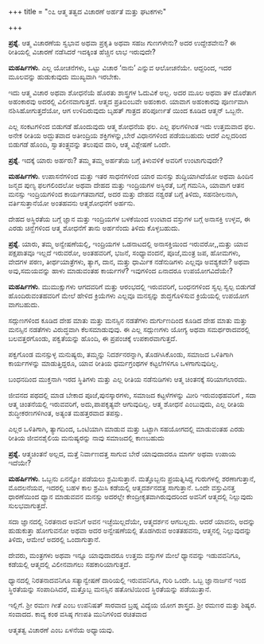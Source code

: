 +++
title = "೦೭ ಆತ್ಮ ತತ್ವದ ವಿಚಾರಣೆ ಅರ್ಹತೆ ಮತ್ತು ಘಟಕಗಳು"

+++


**ಪ್ರಶ್ನೆ**.  ಆತ್ಮ ವಿಚಾರಣೆಯ ಸ್ವಭಾವ ಅಥವಾ ಪ್ರಕೃತಿ ಅಥವಾ ಸಹಜ ಗುಣಗಳೇನು?    ಅದರ ಉದ್ದೇಶವೇನು?  ಈ ರೀತಿಯಲ್ಲಿ ವಿಚಾರಣೆ ನಡೆಸಿದರೆ ಇದಕ್ಕಿಂತ ಹೆಚ್ಚಿನ ಲಾಭ ಇರುವುದೇ?

**ಮಹರ್ಷಿಗಳು**.   ಎಲ್ಲ ಯೋಚನೆಗಳು, ಒಟ್ಟು ವಿಚಾರ ‘ನಾನು’ ಎನ್ನುವ ಆಲೋಚನೆಯೇ.  ಆದ್ದರಿಂದ, ಇದರ ಮೂಲವನ್ನು ಹುಡುಕುವುದು ಮುಖ್ಯವಾಗಿ ಇರಬೇಕು.

ಇದು ಆತ್ಮ ವಿಚಾರ ಅಥವಾ ಶೋಧನೆಯೆ ಹೊರತು ಶಾಸ್ತ್ರಗಳ ಓದುವಿಕೆ ಅಲ್ಲ.  ಅದರ ಮೂಲ ಅಥವಾ ತಳ ದೊರೆತಾಗ ಅಹಂಕಾರವು ಅದರಲ್ಲಿ ವಿಲೀನವಾಗುತ್ತದೆ.      ಆತ್ಮದ ಪ್ರತಿಬಿಂಬವೇ ಅಹಂಕಾರ. ಯಾವಾಗ ಅಹಂಕಾರವು ಪೂರ್ಣವಾಗಿ ನಶಿಸಿಹೋಗುತ್ತದೆಯೋ, ಆಗ ಉಳಿದಿರುವುದು ಬೃಹತ್ ಗಾತ್ರದ ಪರಿಪೂರ್ಣತೆ ಯಿಂದ ಕೂಡಿದ ಆತ್ಮನ್ ಒಬ್ಬನೇ.

ಎಲ್ಲ ಸಂಕಟಗಳಿಂದ  ಬಿಡುಗಡೆ ಹೊಂದುವುದು ಆತ್ಮ ಶೋಧನೆಯ ಫಲ.  ಎಲ್ಲ ಫಲಗಳಿಗಿಂತ ಇದು ಉತ್ತಮವಾದ ಫಲ.  ಅನೇಕ ರೀತಿಯ ಅದ್ಭುತವಾದ ಅತೀಂದ್ರಿಯ ಶಕ್ತಿಗಳನ್ನು,ಬೇರೆ ವಿಧಾನಗಳಿಂದ ಪಡೆಯಬಹುದು ಆದರೆ ಎಲ್ಲದರಿಂದ ಬಿಡುಗಡೆ ಹೊಂದಿ, ಸ್ವಾತಂತ್ರ್ಯವನ್ನು ತಲುಪುವ ದಾರಿ, ಆತ್ಮ ವಿಶ್ಲೇಷಣೆ ಒಂದೇ.

**ಪ್ರಶ್ನೆ**.  ಇದಕ್ಕೆ ಯಾರು ಅರ್ಹರು?   ತಮ್ಮ ತಮ್ಮ ಅರ್ಹತೆಯ ಬಗ್ಗೆ ತಿಳುವಳಿಕೆ ಅವರಿಗೆ ಉಂಟಾಗುವುದೇ?

**ಮಹರ್ಷಿಗಳು**.  ಉಪಾಸನೆಗಳಿಂದ ಮತ್ತು ಇತರ ಸಾಧನೆಗಳಿಂದ ಯಾರ ಮನಸ್ಸು ಶುದ್ದಿಯಾಗಿದೆಯೋ ಅಥವಾ ಹಿಂದಿನ ಜನ್ಮದ ಪುಣ್ಯ ಫಲಗಲಿಂದಲೋ  ಅಥವಾ ದೇಹದ ಮತ್ತು ಇಂದ್ರಿಯಗಳ ಅಸ್ಥಿರತೆ, ಬಗ್ಗೆ ಗಮನಿಸಿ, ಯಾವಾಗ ಆತನ ಮನಸ್ಸು ಇಂದ್ರಿಯಗಳಿಂದ ಕಾರ್ಯಗತವಾಗದೆ, ಅದರ ಮತ್ತು ದೇಹದ ನಶ್ವರತೆ ಬಗ್ಗೆ ತಿಳಿದು, ಸಹನಶೀಲನಾಗಿ, ವರ್ತಿಸುತ್ತಾನೆಯೋ ಅಂತಹವನು ಆತ್ಮಶೋಧನೆಗೆ ಅರ್ಹನು.

ದೇಹದ ಅಸ್ಥಿರತೆಯ ಬಗ್ಗೆ ಜ್ಞಾನ ಮತ್ತು ಇಂದ್ರಿಯಗಳ ಬಳಕೆಯಿಂದ ಉಂಟಾದ ವಸ್ತುಗಳ ಬಗ್ಗೆ ಅನಾಸಕ್ತಿ ಉಳ್ಳವ, ಈ ಎರಡು ಚಿನ್ಹೆಗಳಿಂದ ಆತ್ಮ ಶೋಧನೆಗೆ ತಾನು ಅರ್ಹನೆಂದು ತಿಳಿದು ಕೊಳ್ಳಬಹುದು.

**ಪ್ರಶ್ನೆ**.  ಯಾರು, ತಮ್ಮ ಅನ್ವೇಷಣೆಯಲ್ಲಿ, ಇಂದ್ರಿಯಗಳ ಒಡನಾಟದಲ್ಲಿ ಅನಾಸಕ್ತಿಯಿಂದ ಇರುವರೋ,,ಮತ್ತು ಯಾವ ಪಕ್ಷಪಾತವೂ  ಇಲ್ಲದೆ ಇರುವರೋ, ಅಂತಹವರಿಗೆ, ಭಜನೆ, ಸಂಧ್ಯಾವಂದನೆ, ಪೂಜೆ,ಮಂತ್ರ ಜಪ, ಹೋಮಗಳು, ವೇದಗಳ ಪಠಣ, ತೀರ್ಥಯಾತ್ರೆಗಳು, ತ್ಯಾಗ, ದಾನ, ಮತ್ತು ಧಾರ್ಮಿಕ ನಡೆನುಡಿಗಳು ಎಲ್ಲವೂ ಅವಶ್ಯಕವೇ?  ಅಥವಾ ಅವು,ಸಮಯವನ್ನು ಹಾಳು ಮಾಡುವಂತಹ ಕಾರ್ಯಗಳೆ?  ಇವುಗಳಿಂದ ಏನಾದರೂ ಉಪಯೋಗವಿದೆಯೇ?

**ಮಹರ್ಷಿಗಳು**.  ಮುಮುಕ್ಷುಗಳು ಆಗದವರಿಗೆ ಮತ್ತು ಆರಂಭದಲ್ಲಿ ಇರುವವರಿಗೆ, ಬಂಧನಗಳಿಂದ ಸ್ವಲ್ಪ ಸ್ವಲ್ಪ ಬಿಡುಗಡೆ ಹೊಂದಿರುವಂತಹವರಿಗೆ ಮೇಲೆ ಹೇಳಿದ ಕ್ರಿಯೆಗಳು ಎಲ್ಲವೂ ಮನಸ್ಸನ್ನು ಶುದ್ಧಗೊಳಿಸುವ ಕ್ರಿಯೆಯಲ್ಲಿ ಉಪಯೋಗ ವಾಗಬಹುದು.

ಸದ್ಗುಣಗಳಿಂದ ಕೂಡಿದ ದೇಹ ಮಾತು ಮತ್ತು ಮನಸ್ಸಿನ ನಡತೆಗಳು ದುರ್ಗುಣದಿಂದ ಕೂಡಿದ ದೇಹ ಮಾತು ಮತ್ತು ಮನಸ್ಸಿನ ನಡತೆಗಳು ವಿರುದ್ಧವಾಗಿ ಕೆಲಸಮಾಡುವುವು.  ಈ ಎಲ್ಲ ಸದ್ಗುಣಗಳು ಯೋಗ್ಯ ಅಥವಾ ಸಮರ್ಥರಾದವರಲ್ಲಿ ಬಲವತ್ತರಗೊಂಡು, ಪಕ್ವತೆಯನ್ನು ಹೊಂದಿ, ಈ ಪ್ರಪಂಚಕ್ಕೆ ಉಪಕಾರವಾಗುತ್ತದೆ.

ಪಕ್ವಗೊಂಡ ಮನಸ್ಸುಳ್ಳ ಮನುಷ್ಯರು, ತಮ್ಮನ್ನು ನಿದರ್ಶನರನ್ನಾಗಿ,  ತೊಡಗಿಸಿಕೊಂಡು, ಸಮಾಜದ ಒಳಿತಿಗಾಗಿ  ಕಾರ್ಯಗಳನ್ನು ಮಾಡುತ್ತಿದ್ದರೂ, ಯಾವ ರೀತಿಯ ಧರ್ಮಗ್ರಂಥಗಳ ಕಟ್ಟಲೆಗಳಿಗೂ ಒಳಗಾಗುವುದಿಲ್ಲ.

ಬಂಧನದಿಂದ ಮುಕ್ತನಾಗಿ ಇರದ ಸ್ಥಿತಿಗಳು ಮತ್ತು ಎಲ್ಲ ರೀತಿಯ ನಡೆನುಡಿಗಳು ಆತ್ಮ ಚಿಂತನಕ್ಕೆ ಸರಿಯಾಗಲಾರದು.

ಜೀವನದ ಪಥದಲ್ಲಿ ಮಾಡ ಬೇಕಾದ ಪೂಜೆ,ಪುನಸ್ಕಾರಗಳು, ಸಮಾಜದ ಕಟ್ಟಳೆಗಳನ್ನು ಮೀರಿ ಇರುವಂಥಹವರಿಗೆ ,  ಸದಾ ಆತ್ಮ  ಚಿಂತನೆಯಲ್ಲಿ ಇರುವವರಿಗೆ, ಅದು,ಪಾಪಕೃತ್ಯವೇ  ಆಗುವುದಿಲ್ಲ.   ಆತ್ಮ ಶೋಧನೆ  ಎಂಬುವುದು, ಎಲ್ಲ ರೀತಿಯ ಶುದ್ಧೀಕರಣಗಳಿಗಿಂತ, ಅತ್ಯಂತ ಮಹತ್ತರವಾದ ತಪಸ್ಸು.

ಎಲ್ಲರ ಒಳಿತಿಗಾಗಿ, ತ್ಯಾಗದಿಂದ, ಒಂಟಿಯಾಗಿ ಮಾಡುವ ಮತ್ತು ಒಟ್ಟಾಗಿ ಸಹಯೋಗದಲ್ಲಿ ಮಾಡುವಂತಹ ಎರಡು ರೀತಿಯ ಜೀವನಶೈಲಿಯ ಮನುಷ್ಯರನ್ನು ನಾವು ಸಮಾಜದಲ್ಲಿ ಕಾಣಬಹುದು

**ಪ್ರಶ್ನೆ.**  ಆತ್ಮಚಿಂತನೆ ಅಲ್ಲದ, ಮತ್ತೆ ನಿರ್ವಾಣದತ್ತ ಸಾಗುವ ಬೇರೆ ಯಾವುದಾದರೂ ಮಾರ್ಗ ಅಥವಾ ಉಪಾಯ ಇದೆಯೇ?

**ಮಹರ್ಷಿಗಳು**.   ಒಬ್ಬನು ಏನನ್ನೋ ಪಡೆಯಲು ಶ್ರಮಿಸುತ್ತಾನೆ.   ಮತ್ತೊಬ್ಬನು ಪ್ರಯತ್ನಿಸಿದ್ದ ಗುರುಗಳಲ್ಲಿ ಶರಣಾಗುತ್ತಾನೆ,   ಮೊದಲನೆಯವ, ಇದರಲ್ಲಿ  ಬಹಳ ಕಾಲ ಶ್ರಮಿಸಿ ಕಡೆಯಲ್ಲಿ   ಆತ್ಮದರ್ಶನದತ್ತ  ಸಾಗುತ್ತಾನೆ.  ಒಂದೇ ವಸ್ತುವಿನತ್ತ ಧಾರಣೆಯಿಂದ ಧ್ಯಾನ ಮಾಡುವವನ ಮನಸ್ಸು ಅದರಲ್ಲೇ ಕೇಂದ್ರೀಕೃತವಾಗಿರುವುದರಿಂದ ಅವನಿಗೆ ಆತ್ಮದಲ್ಲಿ ನಿಲ್ಲುವುದು ಸುಲಭವಾಗುತ್ತದೆ.

ಸದಾ ಜ್ಞಾನದಲ್ಲಿ ನಿರತನಾದ ಅವನಿಗೆ ಅವನ ಇಚ್ಛೆಯಿಲ್ಲದೆಯೇ, ಆತ್ಮದರ್ಶನ ಆಗಬಲ್ಲದು. ಆದರೆ ಯಾವನು, ಅದನ್ನು ಹುಡುಕುತ್ತಾ ಹೋಗುವನೋ ಅಥವಾ ಅದರ ಅನ್ವೇಷಣೆಯಲ್ಲಿ ತೊಡಗಿರುವ ಅಂತತಹವನು, ಆತ್ಮನಲ್ಲಿ ನಿಲ್ಲುವುದನ್ನು ತಿಳಿದು, ಆಮೇಲೆ  ಅದರಲ್ಲಿ ಒಂದಾಗುತ್ತಾನೆ.

ದೇವರು, ಮಂತ್ರಗಳು ಅಥವಾ ಇನ್ನೂ ಯಾವುದಾದರೂ ಉತ್ತಮ ವಸ್ತುಗಳ ಮೇಲೆ ಧ್ಯಾನವನ್ನು ಇಡುವವನಿಗೂ, ಕಡೆಯಲ್ಲಿ ಆತ್ಮದಲ್ಲಿ ವಿಲೀನವಾಗಲು ಸಹಕಾರಿಯಾಗುತ್ತದೆ.

ಧ್ಯಾನದಲ್ಲಿ ನಿರತನಾದವನಿಗೂ ಸತ್ಯಾನ್ವೇಷಣೆ ದಾರಿಯಲ್ಲಿ ಇರುವವನಿಗೂ, ಗುರಿ ಒಂದೇ.   ಒಬ್ಬ ಜ್ಞಾನಾರ್ಜನೆ ಇಂದ ಸ್ಥಿರತೆಯನ್ನು ಸಂಪಾದಿಸಿದರೆ, ಮತ್ತೊಬ್ಬ ಮನಸ್ಸಿನ ಹತೋಟಿಯಿಂದ ಸ್ಥಿರತೆಯನ್ನು ಪಡೆಯುತ್ತಾನೆ.

ಇಲ್ಲಿಗೆ. ಶ್ರೀ ರಮಣ ಗೀತೆ ಎಂಬ ಉಪನಿಷತ್  ಸಾರವಾದ  ಬ್ರಹ್ನ ವಿದ್ಯೆಯ ಯೋಗ ಶಾಸ್ತ್ರದ. ಶ್ರೀ ರಮಣರ ಮತ್ತು ಶಿಷ್ಯರ. ಸಂವಾದದ. ಕಾವ್ಯ ಕಂಠ ವಸಿಷ್ಠ ಗಣಪತಿ ಮುನಿಗಳಿಂದ ರಚಿತವಾದ

ಆತ್ಮತತ್ವ ವಿಚಾರಣೆ ಎಂಬ ಏಳನೆಯ ಅಧ್ಯಾಯವು.






